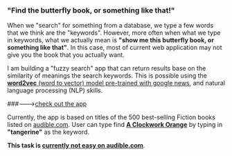 ### "Find the butterfly book, or something like that!"

When we "search" for something from a database, we type a few words that we think are the "keywords". However, more often when what we type in keywords, what we actually mean is **"show me this butterfly book, or something like that"**. In this case, most of current web application may not give you the book that you actually want.

I am building a "fuzzy search" app that can return results base on the similarity of meanings the search keywords. This is possible using the [**word2vec** (word to vector) model pre-trained with google news](https://code.google.com/archive/p/word2vec/), and natural language processing (NLP) skills.

###--->[check out the app](/app)

Currently, the app is based on titles of the 500 best-selling Fiction books listed on [audible.com](https://www.audible.com/). User can type find **[A Clockwork Orange](https://www.audible.com/pd/Classics/A-Clockwork-Orange-Audiobook/B002V1OHIW)** by typing in **"tangerine"** as the keyword. 

**This task is [currently not easy on audible.com](https://www.audible.com/search/ref=a_hp_tseft?advsearchKeywords=tangerine&filterby=field-keywords)**.




